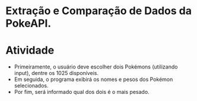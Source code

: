 # **Extração e Comparação de Dados da PokeAPI.**
# Atividade
  
* Primeiramente, o usuário deve escolher dois Pokémons (utilizando input), dentre os 1025 disponíveis.
* Em seguida, o programa exibirá os nomes e pesos dos Pokémon selecionados.
* Por fim, será informado qual dos dois é o mais pesado.
